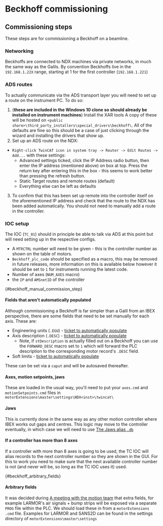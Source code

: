 # Beckhoff commissioning

## Commissioning steps

These steps are for commissioning a Beckhoff on a beamline. 

### Networking

Beckhoffs are connected to NDX machines via private networks, in much the same way as the Galils. By convention Beckhoffs live in the `192.168.1.22X` range, starting at 1 for the first controller (`192.168.1.221`) 

### ADS routes

To actually communicate via the ADS transport layer you will need to set up a route on the instrument PC. To do so: 
1. (**these are included in the Windows 10 clone so should already be installed on instrument machines**) Install the XAR tools 
 A copy of these will be hosted on `<public share>\third_party_installers\special_drivers\beckhoff\`. All of the defaults are fine so this should be a case of just clicking through the wizard and installing the drivers that show up. 
2. Set up an ADS route on the NDX: 
  - `Right-click TwinCAT icon in system tray -> Router -> Edit Routes -> Add...` with these settings:
    - Advanced settings ticked, click the IP Address radio button, then enter the IP address (mentioned above) on box at top. Press the return key after entering this in the box - this seems to work better than pressing the refresh button.  
    - Static Target routes and remote routes (default) 
    - Everything else can be left as defaults
3. To confirm that this has been set up remote into the controller itself on the aforementioned IP address and check that the route to the NDX has been added automatically. You should not need to manually add a route in the controller. 

### IOC setup

The IOC (`TC_01`) should in principle be able to talk via ADS at this point but will need setting up in the respective configs. 
- A `MTRCTRL` number will need to be given - this is the controller number as shown on the table of motors.
- `Beckhoff_plc_code` should be specified as a macro, this may be removed in future releases, more information on this is available below however it should be set to `1` for instruments running the latest code. 
- Number of axes (`NUM_AXES` macro)
- the `IP` and `AMSnetID` of the controller

{#beckhoff_manual_commission_step}
#### Fields that aren't automatically populated

Although commissioning a Beckhoff is far simpler than a Galil from an IBEX perspective, there are some fields that need to be set manually for each axis.  These are: 

- Engineering units (`.EGU`) - [ticket to automatically populate](https://github.com/ISISComputingGroup/IBEX/issues/6855)
- Axis description (`.DESC`) - [ticket to automatically populate](https://github.com/ISISComputingGroup/IBEX/issues/6860)
  - Note, if `stDescription` is actually filled out on a Beckhoff you can use the `FORWARD_DESC` macro set to `1` which will forward the PLC description to the corresponding motor record's `.DESC` field. 
- Soft limits - [ticket to automatically populate](https://github.com/ISISComputingGroup/IBEX/issues/8763)

These can be set via a `caput` and will be autosaved thereafter.

#### Axes, motion setpoints, jaws

These are loaded in the usual way, you'll need to put your `axes.cmd` and `motionSetpoints.cmd` files in `motorExtensions\master\settings\NDX<inst>\twincat\`

#### Jaws

This is currently done in the same way as any other motion controller where IBEX works out gaps and centres. This logic may move to the controller eventually, in which case we will need to use [The Jaws alias `.db`](https://github.com/ISISComputingGroup/EPICS-jaws/blob/master/jawsApp/Db/jaws_alias.substitutions) 

#### If a controller has more than 8 axes

If a controller with more than 8 axes is going to be used, the TC IOC will alias records to the next controller number so they are shown in the GUI. For this to work you need to make sure that the next available controller number is not (and never will be, so long as the TC IOC uses it) used. 

{#beckhoff_arbitrary_fields}
#### Arbitrary fields 

It was decided during [A meeting with the motion team](https://github.com/ISISComputingGroup/IBEX/issues/6916) that extra fields, for example LARMOR's air signals + bump strips will be exposed via a separate `PROG` file within the PLC. We should load these in from a `motorExtensions` `.cmd` file. Examples for LARMOR and SANS2D can be found in the settings directory of `motorExtensions\master\settings`
